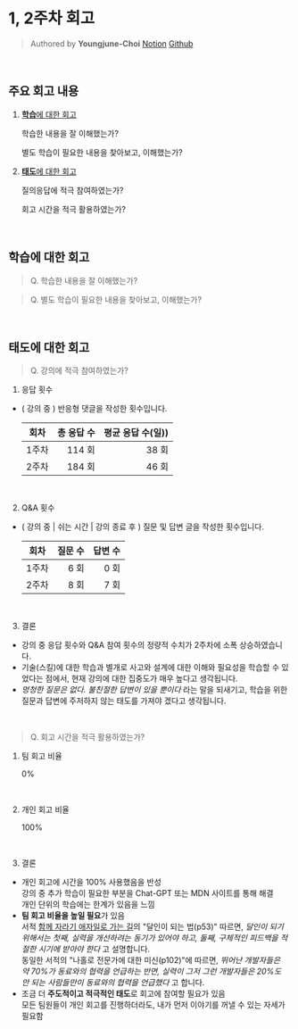 # 1, 2주차 회고

> Authored by **Youngjune-Choi** [Notion](https://choiyoungjune.notion.site/13-16521bc2456c80b8b025c30803efc343?pvs=4) [Github](https://github.com/jjmullan/home-work)<br />

<br />

## 주요 회고 내용

1.  [**학습**에 대한 회고](#학습에-대한-회고)

    학습한 내용을 잘 이해했는가? <br />

    별도 학습이 필요한 내용을 찾아보고, 이해했는가? <br/>

2.  [**태도**에 대한 회고](#태도에-대한-회고)

    질의응답에 적극 참여하였는가? <br />

    회고 시간을 적극 활용하였는가?

<br />

## 학습에 대한 회고

> Q. 학습한 내용을 잘 이해했는가?

> Q. 별도 학습이 필요한 내용을 찾아보고, 이해했는가?

<br />

## 태도에 대한 회고

> Q. 강의에 적극 참여하였는가?

1. 응답 횟수 <br />

- ( 강의 중 ) 반응형 댓글을 작성한 횟수입니다.

  | 회차  | 총 응답 수 | 평균 응답 수(일)) |
  | :---: | ---------: | ----------------: |
  | 1주차 |     114 회 |             38 회 |
  | 2주차 |     184 회 |             46 회 |

<br />

2. Q&A 횟수 <br />

- ( 강의 중 | 쉬는 시간 | 강의 종료 후 ) 질문 및 답변 글을 작성한 횟수입니다.

  | 회차  | 질문 수 | 답변 수 |
  | :---: | ------: | ------: |
  | 1주차 |    6 회 |    0 회 |
  | 2주차 |    8 회 |    7 회 |

<br />

3. 결론

- 강의 중 응답 횟수와 Q&A 참여 횟수의 정량적 수치가 2주차에 소폭 상승하였습니다.
- 기술(스킬)에 대한 학습과 별개로 사고와 설계에 대한 이해와 필요성을 학습할 수 있었다는 점에서, 현재 강의에 대한 집중도가 매우 높다고 생각됩니다.
- _멍청한 질문은 없다. 불친절한 답변이 있을 뿐이다_ 라는 말을 되새기고, 학습을 위한 질문과 답변에 주저하지 않는 태도를 가져야 겠다고 생각됩니다.

<br />

> Q. 회고 시간을 적극 활용하였는가?

1. 팀 회고 비율

   0%

<br />

2. 개인 회고 비율

   100%

<br />

3. 결론

- 개인 회고에 시간을 100% 사용했음을 반성 <br />
  강의 중 추가 학습이 필요한 부분을 Chat-GPT 또는 MDN 사이트를 통해 해결 <br />
  개인 단위의 학습에는 한계가 있음을 느낌
- **팀 회고 비율을 높일 필요**가 있음 <br />
  서적 [함께 자라기 애자일로 가는 길](https://product.kyobobook.co.kr/detail/S000001033071?utm_source=google&utm_medium=cpc&utm_campaign=googleSearch&gad_source=1)의 "달인이 되는 법(p53)" 따르면, _달인이 되기 위해서는 첫째, 실력을 개선하려는 동기가 있어야 하고, 둘째, 구체적인 피드백을 적절한 시기에 받아야 한다_ 고 설명합니다. <br />
  동일한 서적의 "나홀로 전문가에 대한 미신(p102)"에 따르면, _뛰어난 개발자들은 약 70%가 동료와의 협력을 언급하는 반면, 실력이 그저 그런 개발자들은 20%도 안 되는 사람들만이 동료와의 협력을 언급했다_ 고 합니다.
- 조금 더 **주도적이고 적극적인 태도**로 회고에 참여할 필요가 있음 <br />
  모든 팀원들이 개인 회고를 진행하더라도, 내가 먼저 이야기를 꺼낼 수 있는 자세가 필요함
